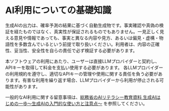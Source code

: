 # AI利用についての基礎知識
生成AIの出力は、確率予測の結果に基づく自動生成物です。事実確認や真偽の検証を経たものではなく、真実性が保証されるものでもありません。一見正しく見える意見や情報であっても、事実と異なる内容や見方、あるいは偏見・虚構・物語性を多数含んでいるという前提で取り扱いください。利用者は、内容の正確性、妥当性、安全性を自らの責任で必ず検証する必要があります。

本ソフトウェアの利用にあたり、ユーザーは直接LLMプロバイダーと契約し、APIキーを取得して料金を支払い使用する必要があります。
各LLMプロバイダーの利用規約を遵守し、適切なAPIキーの管理や使用に関する責任を負う必要があります。有害な利用を繰り返す場合、LLMプロバイダーから利用が停止される可能性があります。

一般的なAI利用に関する留意事項は、[総務省のAIリテラシー教育資料 生成AIはじめの一歩～生成AIの入門的な使い方と注意点～](https://www.soumu.go.jp/use_the_internet_wisely/special/generativeai/) を参照してください。

